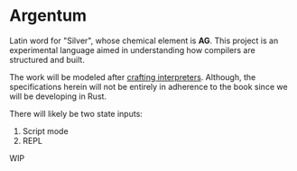 # Argentum
Latin word for "Silver", whose chemical element is **AG**.  This project is an experimental
language aimed in understanding how compilers are structured and built.

The work will be modeled after [crafting interpreters](http://www.craftinginterpreters.com). Although, the specifications
herein will not be entirely in adherence to the book since we will be developing in Rust.

There will likely be two state inputs:

1. Script mode
2. REPL

WIP
